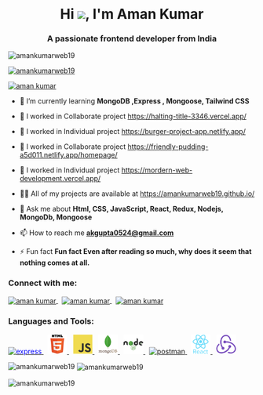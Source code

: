 <img align="center" src="[[https://media.licdn.com/dms/image/D4D12AQG2-3Vm_jyYIw/article-cover_image-shrink_423_752/0/1693753179836?e=1726099200&v=beta&t=zijCh5INtJPzgmKSv9iPlEtx36fAUgcFaooYLNkIpBk](https://i.giphy.com/RbDKaczqWovIugyJmW.webp)](https://media2.giphy.com/media/v1.Y2lkPTc5MGI3NjExam1sYzhkbTcxNXIyZnN2MnAxdDFvZ3l2M2kycjRoZHViZHQ3eWZ3eSZlcD12MV9pbnRlcm5hbF9naWZfYnlfaWQmY3Q9Zw/RbDKaczqWovIugyJmW/giphy.webp)" alt="" />
<h1 align="center">Hi <img
    src="https://raw.githubusercontent.com/MartinHeinz/MartinHeinz/master/wave.gif"
    width="30px"
  />, I'm Aman Kumar</h1>
<h3 align="center">A passionate frontend developer from India</h3>

<p align="left"> <img src="https://komarev.com/ghpvc/?username=amankumarweb19&label=Profile%20views&color=0e75b6&style=flat" alt="amankumarweb19" /> </p>

<p align="left"> <a href="https://github.com/ryo-ma/github-profile-trophy"><img src="https://github-profile-trophy.vercel.app/?username=amankumarweb19" alt="amankumarweb19" /></a> </p>

<p align="left"> <a href="https://twitter.com/aman kumar" target="blank"><img src="https://img.shields.io/twitter/follow/aman kumar?logo=twitter&style=for-the-badge" alt="aman kumar" /></a> </p>

- 🌱 I’m currently learning **MongoDB ,Express , Mongoose, Tailwind CSS**

- 🔭 I worked in Collaborate project https://halting-title-3346.vercel.app/

- 🤝 I worked in Individual project https://burger-project-app.netlify.app/

- 👯 I worked in Collaborate project https://friendly-pudding-a5d011.netlify.app/homepage/

- 🤝 I worked in Individual project https://mordern-web-development.vercel.app/

- 👨‍💻 All of my projects are available at https://amankumarweb19.github.io/       

- 💬 Ask me about **Html, CSS, JavaScript, React, Redux, Nodejs, MongoDb, Mongoose**

- 📫 How to reach me **akgupta0524@gmail.com**

- ⚡ Fun fact **Fun fact Even after reading so much, why does it seem that nothing comes at all.**

<h3 align="left">Connect with me:</h3>
<p align="left">
<a href="https://twitter.com/aman kumar" target="blank"><img align="center" src="https://raw.githubusercontent.com/rahuldkjain/github-profile-readme-generator/master/src/images/icons/Social/twitter.svg" alt="aman kumar" height="30" width="40" /> </a>&nbsp;
<a href="https://www.linkedin.com/in/aman-kumar-1a3047194/" target="blank"><img align="center" src="https://raw.githubusercontent.com/rahuldkjain/github-profile-readme-generator/master/src/images/icons/Social/linked-in-alt.svg" alt="aman kumar" height="30" width="40" /> </a>&nbsp;
<a href="https://codesandbox.com/aman kumar" target="blank"><img align="center" src="https://raw.githubusercontent.com/rahuldkjain/github-profile-readme-generator/master/src/images/icons/Social/codesandbox.svg" alt="aman kumar" height="30" width="40" /> </a>
</p>

<h3 align="left">Languages and Tools:</h3>
<p align="left"> <a href="https://expressjs.com" target="_blank" rel="noreferrer"> <img src="https://www.pngfind.com/pngs/m/136-1363736_express-js-icon-png-transparent-png.png" alt="express" style="color:blue" width="40" height="40"/> </a> &nbsp; <a href="https://www.w3.org/html/" target="_blank" rel="noreferrer"> <img src="https://raw.githubusercontent.com/devicons/devicon/master/icons/html5/html5-original-wordmark.svg" alt="html5" width="40" height="40"/> </a> &nbsp; <a href="https://developer.mozilla.org/en-US/docs/Web/JavaScript" target="_blank" rel="noreferrer"> <img src="https://raw.githubusercontent.com/devicons/devicon/master/icons/javascript/javascript-original.svg" alt="javascript" width="40" height="40"/> </a> &nbsp; <a href="https://www.mongodb.com/" target="_blank" rel="noreferrer"> <img src="https://raw.githubusercontent.com/devicons/devicon/master/icons/mongodb/mongodb-original-wordmark.svg" alt="mongodb" width="40" height="40"/> </a> &nbsp; <a href="https://nodejs.org" target="_blank" rel="noreferrer"> <img src="https://raw.githubusercontent.com/devicons/devicon/master/icons/nodejs/nodejs-original-wordmark.svg" alt="nodejs" width="40" height="40"/> </a>  &nbsp; <a href="https://postman.com" target="_blank" rel="noreferrer"> <img src="https://www.vectorlogo.zone/logos/getpostman/getpostman-icon.svg" alt="postman" width="40" height="40"/> </a> &nbsp; <a href="https://reactjs.org/" target="_blank" rel="noreferrer"> <img src="https://raw.githubusercontent.com/devicons/devicon/master/icons/react/react-original-wordmark.svg" alt="react" width="40" height="40"/> </a> &nbsp; <a href="https://redux.js.org" target="_blank" rel="noreferrer"> <img src="https://raw.githubusercontent.com/devicons/devicon/master/icons/redux/redux-original.svg" alt="redux" width="40" height="40"/> </a> </p>

<p><img align="left" src="https://github-readme-stats.vercel.app/api/top-langs?username=amankumarweb19&show_icons=true&locale=en&layout=compact" alt="amankumarweb19" /></p>

<p>&nbsp;<img align="center" src="https://github-readme-stats.vercel.app/api?username=amankumarweb19&show_icons=true&locale=en" alt="amankumarweb19" /></p>

<p><img align="center" src="https://github-readme-streak-stats.herokuapp.com/?user=amankumarweb19&" alt="amankumarweb19" /></p>
